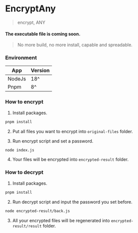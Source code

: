 # EncryptAny

> encrypt, ANY

#### The executable file is coming soon.

> No more build, no more install, capable and spreadable.

### Environment

| App    | Version |
| ------ | ------- |
| NodeJs | 18^     |
| Pnpm   | 8^      |

### How to encrypt

1. Install packages.

```bash
pnpm install
```

2. Put all files you want to encrypt into `original-files` folder.

3. Run encrypt script and set a password.

```bash
node index.js
```

4. Your files will be encrypted into `encrypted-result` folder.

### How to decrypt

1. Install packages.

```bash
pnpm install
```

2. Run decrypt script and input the password you set before.

```bash
node encrypted-result/back.js
```

3. All your encrypted files will be regenerated into `encrypted-result/result` folder.
